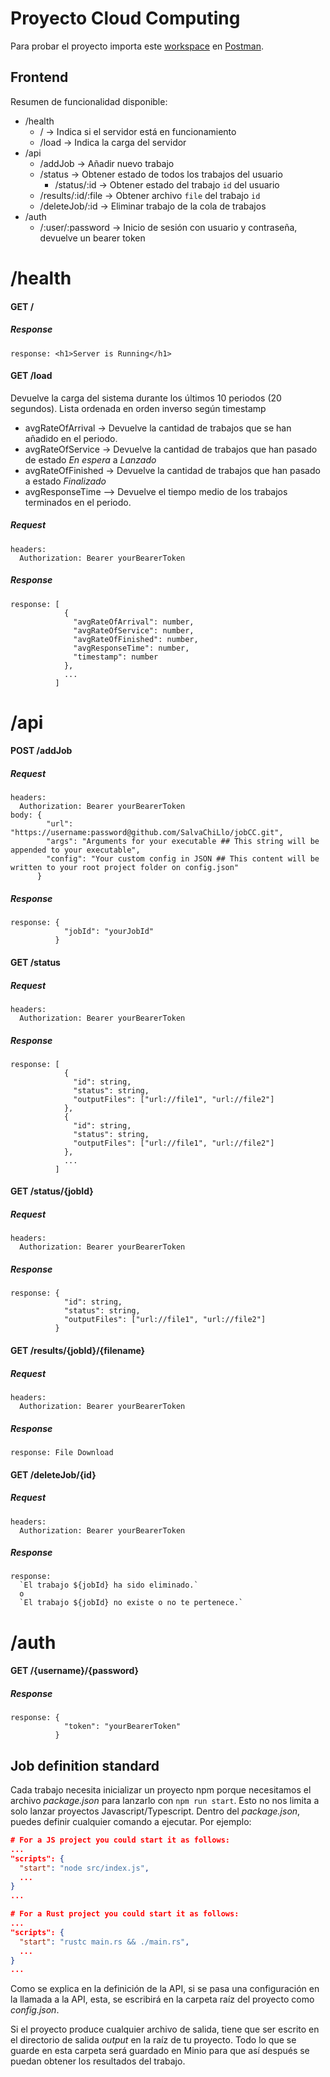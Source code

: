 # Proyecto Cloud Computing
Para probar el proyecto importa este [workspace](https://drive.google.com/file/d/1v40CR2Zep56AS6RJgTOrSt_NRk_AAE9I/view?usp=share_link) en [Postman](https://www.postman.com/).

## Frontend
Resumen de funcionalidad disponible:
* /health
  * / -> Indica si el servidor está en funcionamiento
  * /load -> Indica la carga del servidor
* /api
  * /addJob -> Añadir nuevo trabajo
  * /status -> Obtener estado de todos los trabajos del usuario
    * /status/:id -> Obtener estado del trabajo `id` del usuario
  * /results/:id/:file -> Obtener archivo `file` del trabajo `id`
  * /deleteJob/:id -> Eliminar trabajo de la cola de trabajos
* /auth
  * /:user/:password -> Inicio de sesión con usuario y contraseña, devuelve un bearer token
# /health
#### GET /
##### Response
```
response: <h1>Server is Running</h1>
```
#### GET /load
Devuelve la carga del sistema durante los últimos 10 periodos (20 segundos). Lista ordenada en orden inverso según timestamp
* avgRateOfArrival -> Devuelve la cantidad de trabajos que se han añadido en el periodo.
* avgRateOfService -> Devuelve la cantidad de trabajos que han pasado de estado *En espera* a *Lanzado*
* avgRateOfFinished -> Devuelve la cantidad de trabajos que han pasado a estado *Finalizado*
* avgResponseTime --> Devuelve el tiempo medio de los trabajos terminados en el periodo.
##### Request
```
headers:
  Authorization: Bearer yourBearerToken
```
##### Response
```
response: [
            {
              "avgRateOfArrival": number,
              "avgRateOfService": number,
              "avgRateOfFinished": number,
              "avgResponseTime": number,
              "timestamp": number
            },
            ...
          ]
```

# /api
#### POST /addJob
##### Request
```
headers:
  Authorization: Bearer yourBearerToken
body: {
        "url": "https://username:password@github.com/SalvaChiLlo/jobCC.git",
        "args": "Arguments for your executable ## This string will be appended to your executable",
        "config": "Your custom config in JSON ## This content will be written to your root project folder on config.json"
      }
```
##### Response
```
response: {
            "jobId": "yourJobId"
          }
```

#### GET /status
##### Request
```
headers:
  Authorization: Bearer yourBearerToken
```
##### Response
```
response: [
            {
              "id": string,
              "status": string,
              "outputFiles": ["url://file1", "url://file2"]
            },
            {
              "id": string,
              "status": string,
              "outputFiles": ["url://file1", "url://file2"]
            },
            ...
          ]
```

#### GET /status/{jobId}
##### Request
```
headers:
  Authorization: Bearer yourBearerToken
```
##### Response
```
response: {
            "id": string,
            "status": string,
            "outputFiles": ["url://file1", "url://file2"]
          }
```

#### GET /results/{jobId}/{filename}
##### Request
```
headers:
  Authorization: Bearer yourBearerToken
```
##### Response
```
response: File Download
```

#### GET /deleteJob/{id}
##### Request
```
headers:
  Authorization: Bearer yourBearerToken
```
##### Response
```
response: 
  `El trabajo ${jobId} ha sido eliminado.`
  o
  `El trabajo ${jobId} no existe o no te pertenece.`
```

# /auth
#### GET /{username}/{password}
##### Response
```
response: {
            "token": "yourBearerToken"
          }
```

## Job definition standard
Cada trabajo necesita inicializar un proyecto npm porque necesitamos el archivo *package.json* para lanzarlo con `npm run start`.
Esto no nos limita a solo lanzar proyectos Javascript/Typescript. Dentro del *package.json*, puedes definir cualquier comando a ejecutar. Por ejemplo:
``` json
# For a JS project you could start it as follows:
...
"scripts": {
  "start": "node src/index.js",
  ...
}
...

# For a Rust project you could start it as follows:
...
"scripts": {
  "start": "rustc main.rs && ./main.rs",
  ...
}
...
```

Como se explica en la definición de la API, si se pasa una configuración en la llamada a la API, esta, se escribirá en la carpeta raíz del proyecto como *config.json*.

Si el proyecto produce cualquier archivo de salida, tiene que ser escrito en el directorio de salida *output* en la raíz de tu proyecto. Todo lo que se guarde en esta carpeta será guardado en Minio para que así después se puedan obtener los resultados del trabajo.

